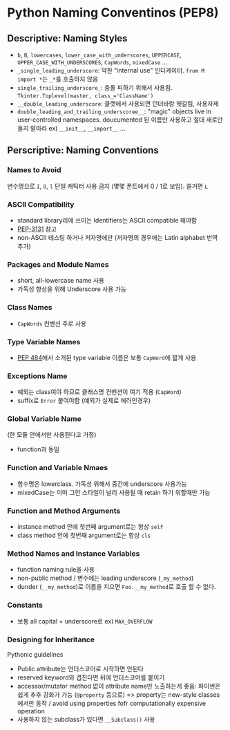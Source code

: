 # Python Naming Conventinos (PEP8)

## Descriptive: Naming Styles

- `b`, `B`, `lowercases`, `lower_case_with_underscores`, `UPPERCASE`, `UPPER_CASE_WITH_UNDERSCORES`, `CapWords`, `mixedCase` ...
- `_single_leading_underscore`: 약한 "internal use" 인디케이터. `from M import *`는 `_*`를 호출하지 않음
- `single_trailing_underscore_`: 충돌 피하기 위해서 사용됨. `Tkinter.Toplevel(master, class_='ClassName')`
- `__double_leading_underscore`: 클랫에서 사용되면 던더바랑 헷갈림, 사용자제
- `double_leading_and_trailing_underscoree__`: "magic" objects live in user-controlled namespaces. doucumented 된 이름만 사용하고 절대 새로만들지 말아라 ex) `__init__`, `__import__` ...

## Perscriptive: Naming Conventions

### Names to Avoid

변수명으로 `I`, `O`, `l` 단일 캐틱터 사용 금지 (몇몇 폰트에서 0 / 1로 보임). 쓸거면 `L`

### ASCII Compatibility

- standard library리에 쓰이는 Identifiers는 ASCII compatible 해야함
- [PEP-3131](https://www.python.org/dev/peps/pep-3131/#policy-specification) 참고
- non-ASCII 테스팅 하거나 저자명에만 (저자명의 경우에는 Latin alphabet 번역 추가)

### Packages and Module Names
- short, all-lowercase name 사용
- 가독성 향상을 위해 Underscore 사용 가능

### Class Names
- `CapWords` 컨벤션 주로 사용

### Type Variable Names
- [PEP 484](https://www.python.org/dev/peps/pep-0484/)에서 소개된 type variable 이름은 보통 `CapWord`에 짧게 사용

### Exceptions Name
- 예외는 class여야 하므로 클래스명 컨벤션이 여기 적용 (`CapWord`)
- suffix로 `Error` 붙여야함 (예외가 실제로 에러인경우)

### Global Variable Name
(한 모듈 안에서만 사용된다고 가정)
- function과 동일

### Function and Variable Nmaes
- 함수명은 lowerclass. 가독성 위해서 중간에 underscore 사용가능
- mixedCase는 이미 그런 스타일이 널리 사용될 때 retain 하기 위할때만 가능

### Function and Method Arguments
- instance method 안에 첫번째 argument로는 항상 `self`
- class method 안에 첫번째 argument로는 항상 `cls`

### Method Names and Instance Variables
- function naming rule을 사용
- non-public method / 변수에는 leading underscore (`_my_method`)
- dunder (`__my_method`)로 이름을 지으면 `Foo.__my_method`로 호출 할 수 없다.

### Constants
- 보통 all capital + underscore로 ex) `MAX_OVERFLOW`

### Designing for Inheritance

Pythonic guidelines
- Public attribute는 언더스코어로 시작하면 안된다
- reserved keyword와 겹친다면 뒤에 언더스코어를 붙이기
- accessor/mutator method 없이 attribute name만 노출하는게 좋음: 파이썬은 쉽게 추후 강화가 가능 (`@property` 등으로)
=> property는 new-style classes에서만 동작 / avoid using properties fofr computationally expensive operation
- 사용하지 않는 subclass가 있다면 `__Subclass()` 사용
